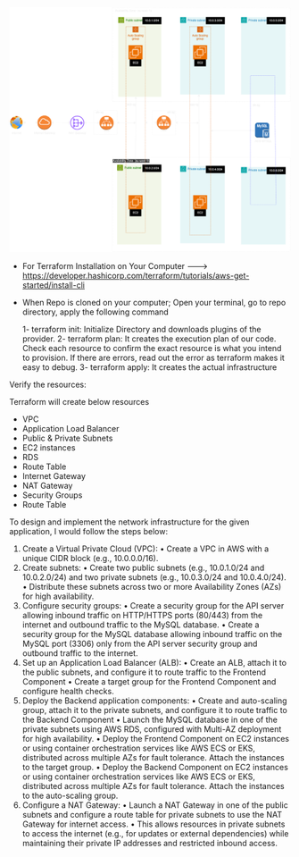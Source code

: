 ![alt text](./Aws_arch.drawio.png)
 
 - For Terraform Installation on Your Computer ---> https://developer.hashicorp.com/terraform/tutorials/aws-get-started/install-cli

 - When Repo is cloned on your computer; Open your terminal, go to repo directory, apply the following command
 
    1- terraform init: Initialize Directory and downloads plugins of the provider.
    2- terraform plan: It creates the execution plan of our code. Check each resource to confirm the exact resource is what you intend to provision. If there are errors, read out the error as terraform makes it easy to debug.
    3- terraform apply: It creates the actual infrastructure

Verify the resources:

Terraform will create below resources

- VPC
- Application Load Balancer
- Public & Private Subnets
- EC2 instances
- RDS
- Route Table
- Internet Gateway
- NAT Gateway
- Security Groups
- Route Table


To design and implement the network infrastructure for the given
application, I would follow the steps below:
1. Create a Virtual Private Cloud (VPC):
• Create a VPC in AWS with a unique CIDR block (e.g.,
10.0.0.0/16).
2. Create subnets:
• Create two public subnets (e.g., 10.0.1.0/24 and
10.0.2.0/24) and two private subnets (e.g., 10.0.3.0/24
and 10.0.4.0/24).
• Distribute these subnets across two or more Availability
Zones (AZs) for high availability.
3. Configure security groups:
• Create a security group for the API server allowing
inbound traffic on HTTP/HTTPS ports (80/443) from the
internet and outbound traffic to the MySQL database.
• Create a security group for the MySQL database allowing
inbound traffic on the MySQL port (3306) only from the
API server security group and outbound traffic to the
internet.
4. Set up an Application Load Balancer (ALB):
• Create an ALB, attach it to the public subnets, and
configure it to route traffic to the Frontend Component
• Create a target group for the Frontend Component
and configure health checks.
5. Deploy the Backend application components:
•  Create and auto-scaling group, attach it to the private subnets, and configure it to route traffic to the Backend Component
• Launch the MySQL database in one of the private
subnets using AWS RDS, configured with Multi-AZ
deployment for high availability.
• Deploy the Frontend Component on EC2 instances or using
container orchestration services like AWS ECS or EKS,
distributed across multiple AZs for fault tolerance. Attach
the instances to the target group.
• Deploy the Backend Component on EC2 instances or using
container orchestration services like AWS ECS or EKS,
distributed across multiple AZs for fault tolerance. Attach
the instances to the auto-scaling group.
6. Configure a NAT Gateway:
• Launch a NAT Gateway in one of the public subnets and
configure a route table for private subnets to use the NAT
Gateway for internet access.
• This allows resources in private subnets to access the
internet (e.g., for updates or external dependencies) while
maintaining their private IP addresses and restricted
inbound access.

